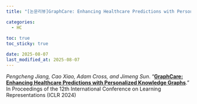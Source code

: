 ```yaml
---
title: "[논문리뷰]GraphCare: Enhancing Healthcare Predictions with Personalized Knowledge Graphs"

categories: 
  - HC
  
toc: true
toc_sticky: true

date: 2025-08-07
last_modified_at: 2025-08-07
---
```


*Pengcheng Jiang, Cao Xiao, Adam Cross, and Jimeng Sun*. “[**GraphCare: Enhancing Healthcare Predictions with Personalized Knowledge Graphs**](https://arxiv.org/abs/2305.12788).” In Proceedings of the 12th International Conference on Learning Representations (ICLR 2024)

